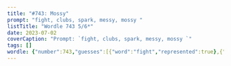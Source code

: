 ```yaml
---
title: "#743: Mossy"
prompt: "fight, clubs, spark, messy, mossy "
listTitle: "Wordle 743 5/6*"
date: 2023-07-02
coverCaption: "Prompt: `fight, clubs, spark, messy, mossy `"
tags: []
wordle: {"number":743,"guesses":[{"word":"fight","represented":true},{"word":"clubs","represented":null},{"word":"spark","represented":true},{"word":"messy","represented":true},{"word":"mossy","represented":true}]}
---
```

